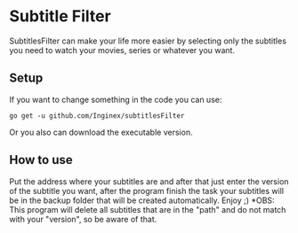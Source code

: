 Subtitle Filter
===

SubtitlesFilter can make your life more easier by selecting only the subtitles you need to watch your movies, series or whatever you want.

## Setup
If you want to change something in the code you can use: 
```
go get -u github.com/Inginex/subtitlesFilter
```

Or you also can download the executable version.

## How to use

Put the address where your subtitles are and after that just enter the version of the subtitle you want, after the program finish the task your subtitles will be in the backup folder that will be created automatically. Enjoy ;) 
*OBS: This program will delete all subtitles that are in the "path" and do not match with your "version", so be aware of that.